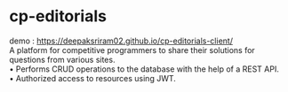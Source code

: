 # cp-editorials

demo : https://deepaksriram02.github.io/cp-editorials-client/
<br>
A platform for competitive programmers to share their solutions for questions from various sites.
<br>
• Performs CRUD operations to the database with the help of a REST API.
<br>
• Authorized access to resources using JWT.
